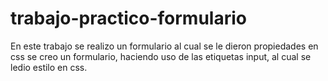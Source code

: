 # trabajo-practico-formulario
En este trabajo se realizo un formulario  al  cual se le dieron propiedades en css
se creo un formulario, haciendo uso de las etiquetas input, al cual se ledio estilo en css.
